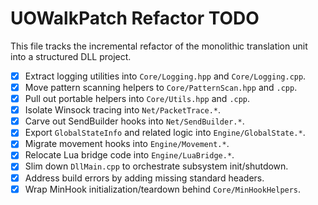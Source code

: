 # UOWalkPatch Refactor TODO

This file tracks the incremental refactor of the monolithic translation unit into a structured DLL project.

- [x] Extract logging utilities into `Core/Logging.hpp` and `Core/Logging.cpp`.
- [x] Move pattern scanning helpers to `Core/PatternScan.hpp` and `.cpp`.
- [x] Pull out portable helpers into `Core/Utils.hpp` and `.cpp`.
- [x] Isolate Winsock tracing into `Net/PacketTrace.*`.
- [x] Carve out SendBuilder hooks into `Net/SendBuilder.*`.
- [x] Export `GlobalStateInfo` and related logic into `Engine/GlobalState.*`.
 - [x] Migrate movement hooks into `Engine/Movement.*`.
 - [x] Relocate Lua bridge code into `Engine/LuaBridge.*`.
 - [x] Slim down `DllMain.cpp` to orchestrate subsystem init/shutdown.
- [x] Address build errors by adding missing standard headers.
- [x] Wrap MinHook initialization/teardown behind `Core/MinHookHelpers`.
